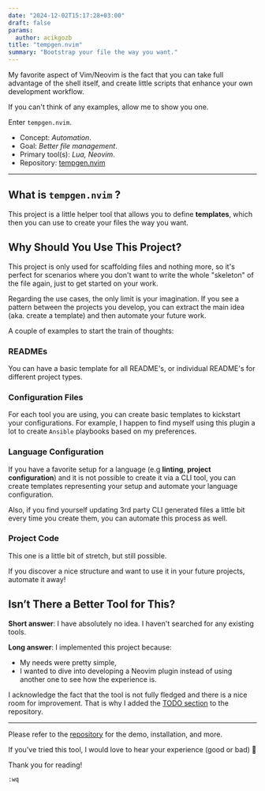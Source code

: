 ```yaml
---
date: "2024-12-02T15:17:28+03:00"
draft: false
params:
  author: acikgozb
title: "tempgen.nvim"
summary: "Bootstrap your file the way you want."
---
```


My favorite aspect of Vim/Neovim is the fact that you can take full advantage of the shell itself, and create little scripts that enhance your own development workflow.

If you can't think of any examples, allow me to show you one.

Enter `tempgen.nvim`.

- Concept: _Automation_.
- Goal: _Better file management_.
- Primary tool(s): _Lua, Neovim_.
- Repository: [tempgen.nvim](https://github.com/acikgozb/tempgen.nvim)

---

## What is `tempgen.nvim` ?

This project is a little helper tool that allows you to define **templates**, which then you can use to create your files the way you want.

## Why Should You Use This Project?

This project is only used for scaffolding files and nothing more, so it's perfect for scenarios where you don't want to write the whole "skeleton" of the file again, just to get started on your work.

Regarding the use cases, the only limit is your imagination.
If you see a pattern between the projects you develop, you can extract the main idea (aka. create a template) and then automate your future work.

A couple of examples to start the train of thoughts:

### READMEs

You can have a basic template for all README's, or individual README's for different project types.

### Configuration Files

For each tool you are using, you can create basic templates to kickstart your configurations.
For example, I happen to find myself using this plugin a lot to create `Ansible` playbooks based on my preferences.

### Language Configuration

If you have a favorite setup for a language (e.g **linting**, **project configuration**) and it is not possible to create it via a CLI tool, you can create templates representing your setup and automate your language configuration.

Also, if you find yourself updating 3rd party CLI generated files a little bit every time you create them, you can automate this process as well.

### Project Code

This one is a little bit of stretch, but still possible.

If you discover a nice structure and want to use it in your future projects, automate it away!

## Isn’t There a Better Tool for This?

**Short answer**: I have absolutely no idea. I haven't searched for any existing tools.

**Long answer**: I implemented this project because:

- My needs were pretty simple,
- I wanted to dive into developing a Neovim plugin instead of using another one to see how the experience is.

I acknowledge the fact that the tool is not fully fledged and there is a nice room for improvement.
That is why I added the [TODO section](https://github.com/acikgozb/tempgen.nvim?tab=readme-ov-file#todo) to the repository.

---

Please refer to the [repository](https://github.com/acikgozb/tempgen.nvim) for the demo, installation, and more.

If you've tried this tool, I would love to hear your experience (good or bad) 🎉

Thank you for reading!

`:wq`

